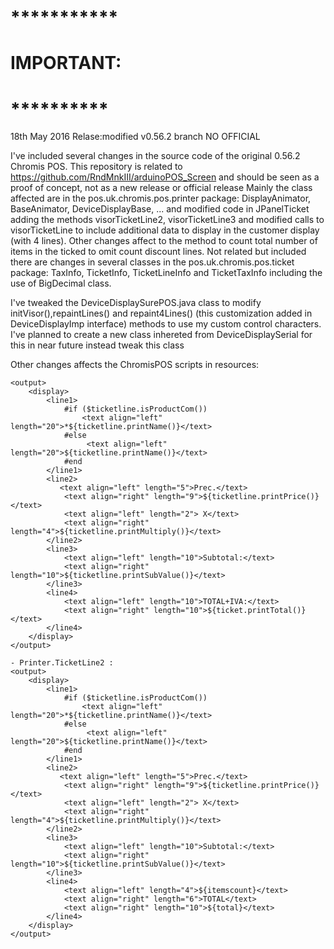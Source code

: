# ***********
# IMPORTANT:
# **********
18th May 2016
Relase:modified v0.56.2 branch NO OFFICIAL

I've included several changes in the source code of the original 0.56.2 Chromis POS. This repository is related to https://github.com/RndMnkIII/arduinoPOS_Screen and should be seen as a proof of concept, not as a new release or official release
Mainly the class affected are in the pos.uk.chromis.pos.printer package: DisplayAnimator, BaseAnimator, DeviceDisplayBase, ...
and modified code in JPanelTicket adding the methods visorTicketLine2, visorTicketLine3 and modified calls to visorTicketLine to include additional data to display in the customer display (with 4 lines). Other changes affect to the method to count total number of items in the ticked to omit count discount lines. Not related but included there are changes in several classes in the pos.uk.chromis.pos.ticket package: TaxInfo, TicketInfo, TicketLineInfo and TicketTaxInfo including the use of BigDecimal class.

I've tweaked the DeviceDisplaySurePOS.java class to modify initVisor(),repaintLines() and repaint4Lines() (this customization added in DeviceDisplayImp interface) methods to use my custom control characters.
I've planned to create a new class inhereted from DeviceDisplaySerial for this in near future instead tweak this class

Other changes affects the ChromisPOS scripts in resources:
```- Printer.TicketLine:
<output>
    <display>
        <line1>
            #if ($ticketline.isProductCom()) 
                <text align="left" length="20">*${ticketline.printName()}</text>
            #else
                 <text align="left" length="20">${ticketline.printName()}</text>
            #end            
        </line1>
        <line2>
           <text align="left" length="5">Prec.</text>
            <text align="right" length="9">${ticketline.printPrice()}</text>
            <text align="left" length="2"> X</text>
            <text align="right" length="4">${ticketline.printMultiply()}</text>
        </line2>
        <line3>
            <text align="left" length="10">Subtotal:</text>
            <text align="right" length="10">${ticketline.printSubValue()}</text>
        </line3>
        <line4>
            <text align="left" length="10">TOTAL+IVA:</text>
            <text align="right" length="10">${ticket.printTotal()}</text>
        </line4>
    </display>
</output>

- Printer.TicketLine2 :
<output>
    <display>
        <line1>
            #if ($ticketline.isProductCom()) 
                <text align="left" length="20">*${ticketline.printName()}</text>
            #else
                 <text align="left" length="20">${ticketline.printName()}</text>
            #end            
        </line1>
        <line2>
           <text align="left" length="5">Prec.</text>
            <text align="right" length="9">${ticketline.printPrice()}</text>
            <text align="left" length="2"> X</text>
            <text align="right" length="4">${ticketline.printMultiply()}</text>
        </line2>
        <line3>
            <text align="left" length="10">Subtotal:</text>
            <text align="right" length="10">${ticketline.printSubValue()}</text>
        </line3>
        <line4>
            <text align="left" length="4">${itemscount}</text>
            <text align="right" length="6">TOTAL</text>
            <text align="right" length="10">${total}</text>
        </line4>
    </display>
</output>
```
